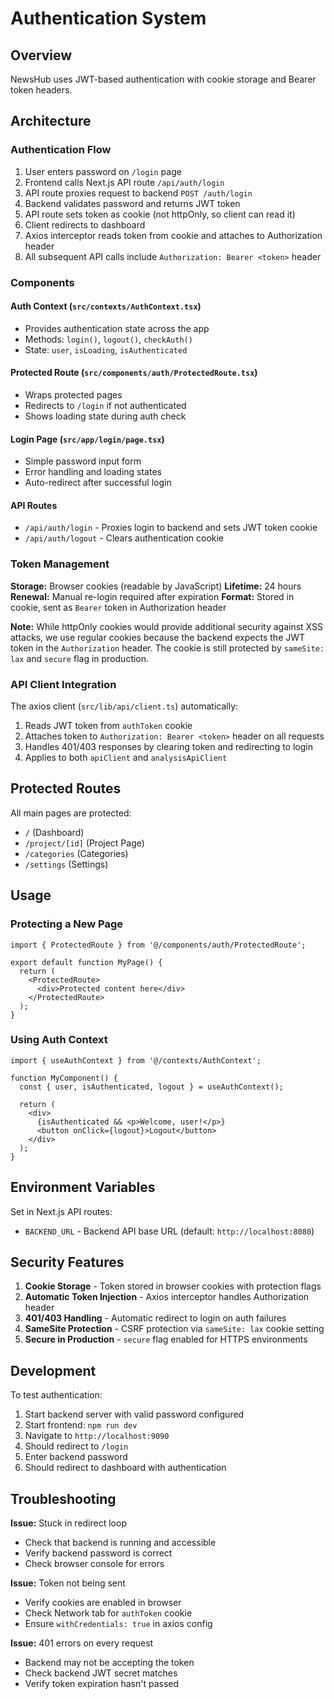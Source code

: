 # Authentication System

## Overview

NewsHub uses JWT-based authentication with cookie storage and Bearer token headers.

## Architecture

### Authentication Flow

1. User enters password on `/login` page
2. Frontend calls Next.js API route `/api/auth/login`
3. API route proxies request to backend `POST /auth/login`
4. Backend validates password and returns JWT token
5. API route sets token as cookie (not httpOnly, so client can read it)
6. Client redirects to dashboard
7. Axios interceptor reads token from cookie and attaches to Authorization header
8. All subsequent API calls include `Authorization: Bearer <token>` header

### Components

#### Auth Context (`src/contexts/AuthContext.tsx`)
- Provides authentication state across the app
- Methods: `login()`, `logout()`, `checkAuth()`
- State: `user`, `isLoading`, `isAuthenticated`

#### Protected Route (`src/components/auth/ProtectedRoute.tsx`)
- Wraps protected pages
- Redirects to `/login` if not authenticated
- Shows loading state during auth check

#### Login Page (`src/app/login/page.tsx`)
- Simple password input form
- Error handling and loading states
- Auto-redirect after successful login

#### API Routes
- `/api/auth/login` - Proxies login to backend and sets JWT token cookie
- `/api/auth/logout` - Clears authentication cookie

### Token Management

**Storage:** Browser cookies (readable by JavaScript)
**Lifetime:** 24 hours  
**Renewal:** Manual re-login required after expiration
**Format:** Stored in cookie, sent as `Bearer` token in Authorization header

**Note:** While httpOnly cookies would provide additional security against XSS attacks, we use regular cookies because the backend expects the JWT token in the `Authorization` header. The cookie is still protected by `sameSite: lax` and `secure` flag in production.

### API Client Integration

The axios client (`src/lib/api/client.ts`) automatically:
1. Reads JWT token from `authToken` cookie
2. Attaches token to `Authorization: Bearer <token>` header on all requests
3. Handles 401/403 responses by clearing token and redirecting to login
4. Applies to both `apiClient` and `analysisApiClient`

## Protected Routes

All main pages are protected:
- `/` (Dashboard)
- `/project/[id]` (Project Page)
- `/categories` (Categories)
- `/settings` (Settings)

## Usage

### Protecting a New Page

```tsx
import { ProtectedRoute } from '@/components/auth/ProtectedRoute';

export default function MyPage() {
  return (
    <ProtectedRoute>
      <div>Protected content here</div>
    </ProtectedRoute>
  );
}
```

### Using Auth Context

```tsx
import { useAuthContext } from '@/contexts/AuthContext';

function MyComponent() {
  const { user, isAuthenticated, logout } = useAuthContext();
  
  return (
    <div>
      {isAuthenticated && <p>Welcome, user!</p>}
      <button onClick={logout}>Logout</button>
    </div>
  );
}
```

## Environment Variables

Set in Next.js API routes:
- `BACKEND_URL` - Backend API base URL (default: `http://localhost:8080`)

## Security Features

1. **Cookie Storage** - Token stored in browser cookies with protection flags
2. **Automatic Token Injection** - Axios interceptor handles Authorization header
3. **401/403 Handling** - Automatic redirect to login on auth failures
4. **SameSite Protection** - CSRF protection via `sameSite: lax` cookie setting
5. **Secure in Production** - `secure` flag enabled for HTTPS environments

## Development

To test authentication:
1. Start backend server with valid password configured
2. Start frontend: `npm run dev`
3. Navigate to `http://localhost:9090`
4. Should redirect to `/login`
5. Enter backend password
6. Should redirect to dashboard with authentication

## Troubleshooting

**Issue:** Stuck in redirect loop
- Check that backend is running and accessible
- Verify backend password is correct
- Check browser console for errors

**Issue:** Token not being sent
- Verify cookies are enabled in browser
- Check Network tab for `authToken` cookie
- Ensure `withCredentials: true` in axios config

**Issue:** 401 errors on every request
- Backend may not be accepting the token
- Check backend JWT secret matches
- Verify token expiration hasn't passed

